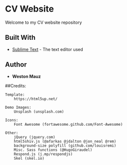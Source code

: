 # CV Website

Welcome to my CV website repository

## Built With

* [Sublime Text](https://www.sublimetext.com/) - The text editor used

## Author

* **Weston Mauz**

##Credits:

	Template:
		https://html5up.net/
	
	Demo Images:
		Unsplash (unsplash.com)

	Icons:
		Font Awesome (fortawesome.github.com/Font-Awesome)

	Other:
		jQuery (jquery.com)
		html5shiv.js (@afarkas @jdalton @jon_neal @rem)
		background-size polyfill (github.com/louisremi)
		Misc. Sass functions (@HugoGiraudel)
		Respond.js (j.mp/respondjs)
		Skel (skel.io)
